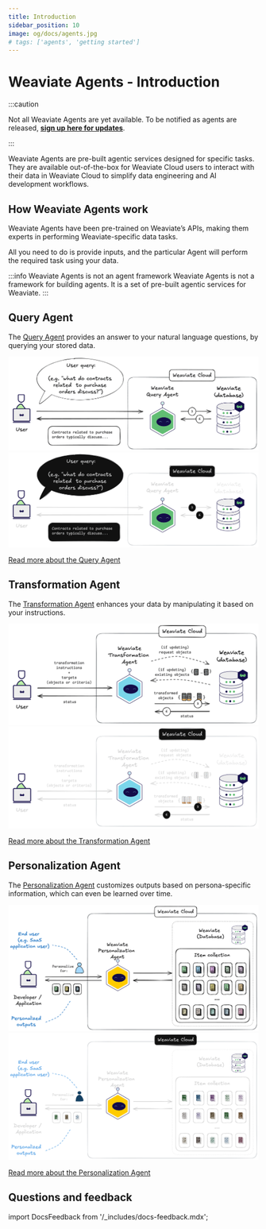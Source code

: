 ```yaml
---
title: Introduction
sidebar_position: 10
image: og/docs/agents.jpg
# tags: ['agents', 'getting started']
---
```


# Weaviate Agents - Introduction

:::caution

Not all Weaviate Agents are yet available. To be notified as agents are released, [**sign up here for updates**](https://events.weaviate.io/weaviate-agents).

:::

Weaviate Agents are pre-built agentic services designed for specific tasks. They are available out-of-the-box for Weaviate Cloud users to interact with their data in Weaviate Cloud to simplify data engineering and AI development workflows.

## How Weaviate Agents work

Weaviate Agents have been pre-trained on Weaviate’s APIs, making them experts in performing Weaviate-specific data tasks.

All you need to do is provide inputs, and the particular Agent will perform the required task using your data.

:::info Weaviate Agents is not an agent framework
Weaviate Agents is not a framework for building agents. It is a set of pre-built agentic services for Weaviate.
:::

## Query Agent

The [Query Agent](./query/index.md) provides an answer to your natural language questions, by querying your stored data.

[![Click to read more about the Query Agent](./_includes/query_agent_usage_light.png#gh-light-mode-only "Click to read more about the Query Agent")](./query/index.md)
[![Click to read more about the Query Agent](./_includes/query_agent_usage_dark.png#gh-dark-mode-only "Click to read more about the Query Agent")](./query/index.md)

[Read more about the Query Agent](./query/index.md)

## Transformation Agent

The [Transformation Agent](./transformation.md) enhances your data by manipulating it based on your instructions.

[![Click to read more about the Transformation Agent](./_includes/transformation_agent_overview_light.png#gh-light-mode-only "Click to read more about the Transformation Agent")](./transformation.md)
[![Click to read more about the Transformation Agent](./_includes/transformation_agent_overview_dark.png#gh-dark-mode-only "Click to read more about the Transformation Agent")](./transformation.md)

[Read more about the Transformation Agent](./transformation.md)

## Personalization Agent

The [Personalization Agent](./personalization.md) customizes outputs based on persona-specific information, which can even be learned over time.

[![Click to read more about the Personalization Agent](./_includes/personalization_agent_overview_light.png#gh-light-mode-only "Click to read more about the Personalization Agent")](./personalization.md)
[![Click to read more about the Personalization Agent](./_includes/personalization_agent_overview_dark.png#gh-dark-mode-only "Click to read more about the Personalization Agent")](./personalization.md)

[Read more about the Personalization Agent](./personalization.md)

## Questions and feedback

import DocsFeedback from '/_includes/docs-feedback.mdx';

<DocsFeedback/>
